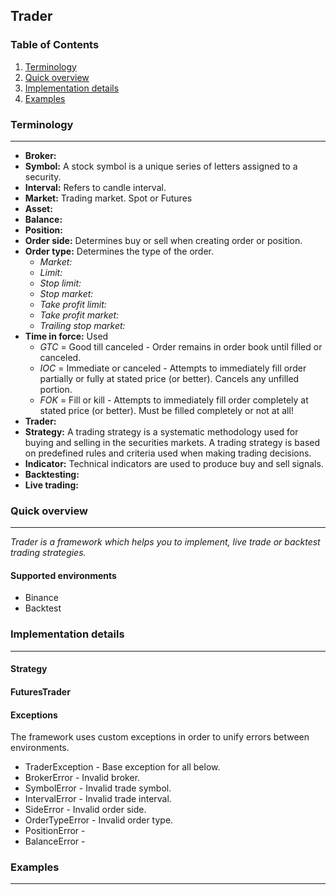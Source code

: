 ## Trader

### Table of Contents
1. [Terminology](#terminology)
2. [Quick overview](#quick-overview)
3. [Implementation details](#implementation-details)
4. [Examples](#examples)

### Terminology

---

- **Broker:**
- **Symbol:** A stock symbol is a unique series of letters 
assigned to a security.
- **Interval:** Refers to candle interval.
- **Market:** Trading market. Spot or Futures
- **Asset:** 
- **Balance:** 
- **Position:** 
- **Order side:** Determines buy or sell when creating order or position.
- **Order type:** Determines the type of the order.
  - *Market:* 
  - *Limit:* 
  - *Stop limit:* 
  - *Stop market:* 
  - *Take profit limit:* 
  - *Take profit market:* 
  - *Trailing stop market:* 
- **Time in force:** Used 
  - *GTC* = Good till canceled - Order remains in order book until filled or canceled.
  - *IOC* = Immediate or canceled - Attempts to immediately fill order partially or fully at stated price (or better).
Cancels any unfilled portion.
  - *FOK* = Fill or kill - Attempts to immediately fill order completely at stated price (or better). 
Must be filled completely or not at all!
- **Trader:** 
- **Strategy:** A trading strategy is a systematic methodology 
used for buying and selling in the securities markets. 
A trading strategy is based on predefined rules and criteria 
used when making trading decisions.
- **Indicator:** Technical indicators are used to produce buy and sell signals.
- **Backtesting:** 
- **Live trading:**


### Quick overview

---

*Trader is a framework which helps you to implement, 
live trade or backtest trading strategies.*

#### Supported environments
- Binance
- Backtest

### Implementation details

---

#### Strategy

#### FuturesTrader

#### Exceptions

The framework uses custom exceptions in order to
unify errors between environments.

- TraderException - Base exception for all below.
- BrokerError - Invalid broker.
- SymbolError - Invalid trade symbol.
- IntervalError - Invalid trade interval.
- SideError - Invalid order side.
- OrderTypeError - Invalid order type.
- PositionError -
- BalanceError -

### Examples

---

